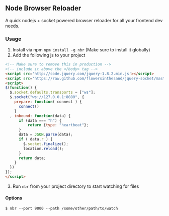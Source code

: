 ## Node Browser Reloader

A quick nodejs + socket powered browser reloader for all your frontend dev needs.

### Usage

1. Install via npm `npm install -g nbr` (Make sure to install it globally)
2. Add the following js to your project

````html
<!-- Make sure to remove this in production -->
<!-- include it above the </body> tag -->
<script src='http://code.jquery.com/jquery-1.8.2.min.js'></script>
<script src='https://raw.github.com/flowersinthesand/jquery-socket/master/jquery.socket.js'></script>
<script>
$(function() {
  $.socket.defaults.transports = ["ws"];
  $.socket("ws://127.0.0.1:8080", {
    prepare: function( connect ) {
      connect()
    }
  , inbound: function(data) {
      if (data === "h") {
          return {type: "heartbeat"};
      }
      data = JSON.parse(data);
      if ( data.r ) {
        $.socket.finalize();
        location.reload();
      }
      return data;
    }
  })
});
</script>

````

3. Run `nbr` from your project directory to start watching for files

#### Options

````
$ nbr --port 9000 --path /some/other/path/to/watch
````